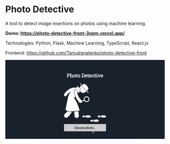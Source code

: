 # Photo Detective
A tool to detect image insertions on photos using machine learning.

**Demo: https://photo-detective-front-3opm.vercel.app/**

Technologies: Python, Flask, Machine Learning, TypeScript, React.js

Frontend: https://github.com/TanyaIgnatenko/photo-detective-front

![App demo](assets/demo.gif)
